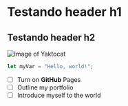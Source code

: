 # Testando header h1
## Testando header h2
![Image of Yaktocat](https://octodex.github.com/images/yaktocat.png)

``` javascript
let myVar = "Hello, world!";
```
- [ ] Turn on **GitHub** Pages
- [ ] Outline my portfolio
- [ ] Introduce myself to the world
